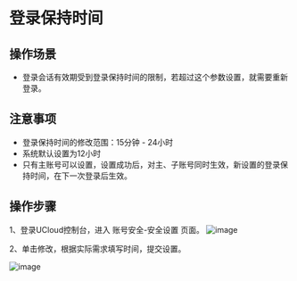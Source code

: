 
# 登录保持时间

##  操作场景 

* 登录会话有效期受到登录保持时间的限制，若超过这个参数设置，就需要重新登录。


##  注意事项 

* 登录保持时间的修改范围：15分钟 - 24小时
* 系统默认设置为12小时
* 只有主账号可以设置，设置成功后，对主、子账号同时生效，新设置的登录保持时间，在下一次登录后生效。

##  操作步骤 

 1、登录UCloud控制台，进入 账号安全-安全设置 页面。
 ![image](https://user-images.githubusercontent.com/107971405/204269669-b9c4780d-4399-402f-a237-aee770e526a6.png)

 2、单击修改，根据实际需求填写时间，提交设置。
 
 ![image](https://user-images.githubusercontent.com/107971405/204269722-354855e8-e6e1-415c-9945-4c6019f35ac8.png)

